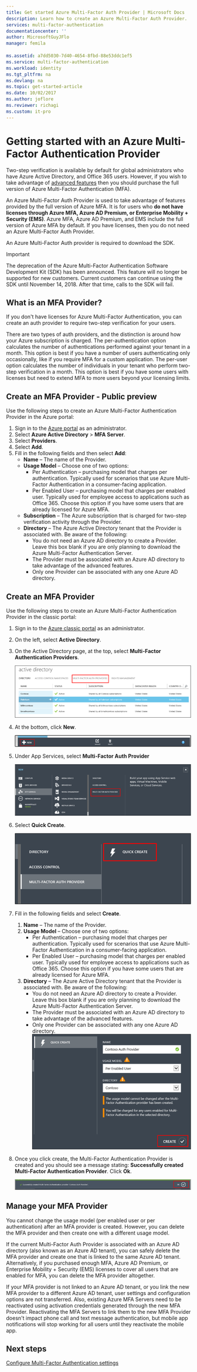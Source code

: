 ```yaml
---
title: Get started Azure Multi-Factor Auth Provider | Microsoft Docs
description: Learn how to create an Azure Multi-Factor Auth Provider.
services: multi-factor-authentication
documentationcenter: ''
author: MicrosoftGuyJFlo
manager: femila

ms.assetid: a7dd5030-7d40-4654-8fbd-88e53ddc1ef5
ms.service: multi-factor-authentication
ms.workload: identity
ms.tgt_pltfrm: na
ms.devlang: na
ms.topic: get-started-article
ms.date: 10/02/2017
ms.author: joflore
ms.reviewer: richagi
ms.custom: it-pro
---
```


# Getting started with an Azure Multi-Factor Authentication Provider
Two-step verification is available by default for global administrators who have Azure Active Directory, and Office 365 users. However, if you wish to take advantage of [advanced features](multi-factor-authentication-whats-next.md) then you should purchase the full version of Azure Multi-Factor Authentication (MFA).

An Azure Multi-Factor Auth Provider is used to take advantage of features provided by the full version of Azure MFA. It is for users who **do not have licenses through Azure MFA, Azure AD Premium, or Enterprise Mobility + Security (EMS)**.  Azure MFA, Azure AD Premium, and EMS include the full version of Azure MFA by default. If you have licenses, then you do not need an Azure Multi-Factor Auth Provider.

An Azure Multi-Factor Auth provider is required to download the SDK.

> [!IMPORTANT]
> The deprecation of the Azure Multi-Factor Authentication Software Development Kit (SDK) has been announced. This feature will no longer be supported for new customers. Current customers can continue using the SDK until November 14, 2018. After that time, calls to the SDK will fail. 

## What is an MFA Provider?

If you don't have licenses for Azure Multi-Factor Authentication, you can create an auth provider to require two-step verification for your users.

There are two types of auth providers, and the distinction is around how your Azure subscription is charged. The per-authentication option calculates the number of authentications performed against your tenant in a month. This option is best if you have a number of users authenticating only occasionally, like if you require MFA for a custom application. The per-user option calculates the number of individuals in your tenant who perform two-step verification in a month. This option is best if you have some users with licenses but need to extend MFA to more users beyond your licensing limits.

## Create an MFA Provider - Public preview

Use the following steps to create an Azure Multi-Factor Authentication Provider in the Azure portal:

1. Sign in to the [Azure portal](https://portal.azure.com) as an administrator. 
2. Select **Azure Active Directory** > **MFA Server**.
3. Select **Providers**.
4. Select **Add**.
5. Fill in the following fields and then select **Add**:
   - **Name** – The name of the Provider.
   - **Usage Model** – Choose one of two options:
      * Per Authentication – purchasing model that charges per authentication. Typically used for scenarios that use Azure Multi-Factor Authentication in a consumer-facing application.
      * Per Enabled User – purchasing model that charges per enabled user. Typically used for employee access to applications such as Office 365. Choose this option if you have some users that are already licensed for Azure MFA.
   - **Subscription** – The Azure subscription that is charged for two-step verification activity through the Provider. 
   - **Directory** – The Azure Active Directory tenant that the Provider is associated with. Be aware of the following:
      * You do not need an Azure AD directory to create a Provider. Leave this box blank if you are only planning to download the Azure Multi-Factor Authentication Server.
      * The Provider must be associated with an Azure AD directory to take advantage of the advanced features.
      * Only one Provider can be associated with any one Azure AD directory.

## Create an MFA Provider
Use the following steps to create an Azure Multi-Factor Authentication Provider in the classic portal:

1. Sign in to the [Azure classic portal](https://manage.windowsazure.com) as an administrator.
2. On the left, select **Active Directory**.
3. On the Active Directory page, at the top, select **Multi-Factor Authentication Providers**.
   
   ![Creating an MFA Provider](./media/multi-factor-authentication-get-started-auth-provider/authprovider1.png)

4. At the bottom, click **New**.
   
   ![Creating an MFA Provider](./media/multi-factor-authentication-get-started-auth-provider/authprovider2.png)

5. Under App Services, select **Multi-Factor Auth Provider**
   
   ![Creating an MFA Provider](./media/multi-factor-authentication-get-started-auth-provider/authprovider3.png)

6. Select **Quick Create**.
   
   ![Creating an MFA Provider](./media/multi-factor-authentication-get-started-auth-provider/authprovider4.png)

7. Fill in the following fields and select **Create**.
   1. **Name** – The name of the Provider.
   2. **Usage Model** – Choose one of two options:
      * Per Authentication – purchasing model that charges per authentication. Typically used for scenarios that use Azure Multi-Factor Authentication in a consumer-facing application.
      * Per Enabled User – purchasing model that charges per enabled user. Typically used for employee access to applications such as Office 365. Choose this option if you have some users that are already licensed for Azure MFA.
   3. **Directory** – The Azure Active Directory tenant that the Provider is associated with. Be aware of the following:
      * You do not need an Azure AD directory to create a Provider. Leave this box blank if you are only planning to download the Azure Multi-Factor Authentication Server.
      * The Provider must be associated with an Azure AD directory to take advantage of the advanced features.
      * Only one Provider can be associated with any one Azure AD directory.  
      ![Creating an MFA Provider](./media/multi-factor-authentication-get-started-auth-provider/authprovider5.png)

8. Once you click create, the Multi-Factor Authentication Provider is created and you should see a message stating: **Successfully created Multi-Factor Authentication Provider**. Click **Ok**.  
   
   ![Creating an MFA Provider](./media/multi-factor-authentication-get-started-auth-provider/authprovider6.png)  

## Manage your MFA Provider

You cannot change the usage model (per enabled user or per authentication) after an MFA provider is created. However, you can delete the MFA provider and then create one with a different usage model.

If the current Multi-Factor Auth Provider is associated with an Azure AD directory (also known as an Azure AD tenant), you can safely delete the MFA provider and create one that is linked to the same Azure AD tenant. Alternatively, if you purchased enough MFA, Azure AD Premium, or Enterprise Mobility + Security (EMS) licenses to cover all users that are enabled for MFA, you can delete the MFA provider altogether.

If your MFA provider is not linked to an Azure AD tenant, or you link the new MFA provider to a different Azure AD tenant, user settings and configuration options are not transferred. Also, existing Azure MFA Servers need to be reactivated using activation credentials generated through the new MFA Provider. Reactivating the MFA Servers to link them to the new MFA Provider doesn't impact phone call and text message authentication, but mobile app notifications will stop working for all users until they reactivate the mobile app.

## Next steps

[Configure Multi-Factor Authentication settings](multi-factor-authentication-whats-next.md)
